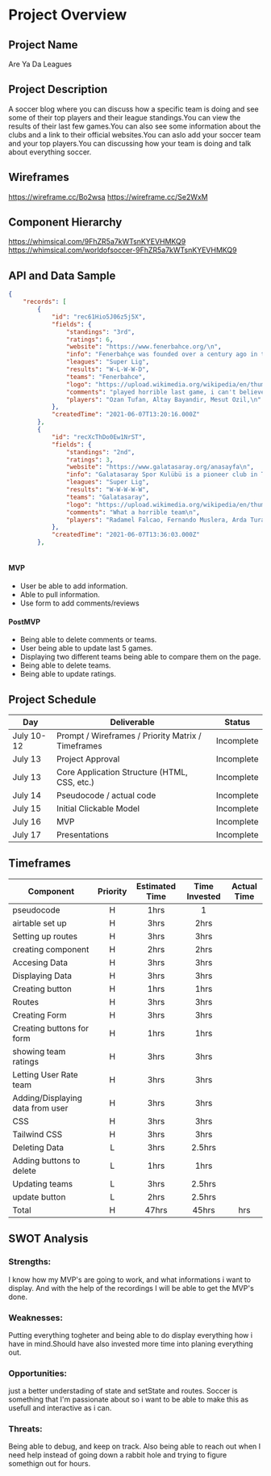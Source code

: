 # Project Overview

## Project Name

Are Ya Da Leagues

## Project Description

A soccer blog where you can discuss how a specific team is doing and see some of their top players and their league standings.You can view the results of their last few games.You can also see some information about the clubs and a link to their official websites.You can aslo add your soccer team and your top players.You can discussing how your team is doing and talk about everything soccer.

## Wireframes

https://wireframe.cc/Bo2wsa
https://wireframe.cc/Se2WxM

## Component Hierarchy
https://whimsical.com/9FhZR5a7kWTsnKYEVHMKQ9
https://whimsical.com/worldofsoccer-9FhZR5a7kWTsnKYEVHMKQ9

## API and Data Sample
```JSON
{
    "records": [
        {
            "id": "rec61Hio5J06z5j5X",
            "fields": {
                "standings": "3rd",
                "ratings": 6,
                "website": "https://www.fenerbahce.org/\n",
                "info": "Fenerbahçe was founded over a century ago in the district of Kadiköy in Istanbul. The founders were Mr. Nurizade Ziya Songülen, Mr. Ayetullah and Mr. ...",
                "leagues": "Super Lig",
                "results": "W-L-W-W-D",
                "teams": "Fenerbahce",
                "logo": "https://upload.wikimedia.org/wikipedia/en/thumb/3/39/Fenerbah%C3%A7e.svg/1200px-Fenerbah%C3%A7e.svg.png",
                "comments": "played horrible last game, i can't believe they drew with such a weak side.\n",
                "players": "Ozan Tufan, Altay Bayandir, Mesut Ozil,\n"
            },
            "createdTime": "2021-06-07T13:20:16.000Z"
        },
        {
            "id": "recXcThDo0Ew1NrST",
            "fields": {
                "standings": "2nd",
                "ratings": 3,
                "website": "https://www.galatasaray.org/anasayfa\n",
                "info": "Galatasaray Spor Kulübü is a pioneer club in Turkish sports history and this characteristic is, without a doubt, comes from the legacy of Galatasaray ...",
                "leagues": "Super Lig",
                "results": "W-W-W-W-W",
                "teams": "Galatasaray",
                "logo": "https://upload.wikimedia.org/wikipedia/en/thumb/3/31/Galatasaray_Star_Logo.svg/1200px-Galatasaray_Star_Logo.svg.png",
                "comments": "What a horrible team\n",
                "players": "Radamel Falcao, Fernando Muslera, Arda Turan\n"
            },
            "createdTime": "2021-06-07T13:36:03.000Z"
        },
       
 ```

#### MVP 
- User be able to add information.
- Able to pull information.
- Use form to add comments/reviews


#### PostMVP  

- Being able to delete comments or teams.
- User being able to update last 5 games.
- Displaying two different teams being able to compare them on the page.
- Being able to delete teams.
- Being able to update ratings.
## Project Schedule


|  Day | Deliverable | Status
|---|---| ---|
|July 10-12| Prompt / Wireframes / Priority Matrix / Timeframes | Incomplete
|July 13| Project Approval | Incomplete
|July 13| Core Application Structure (HTML, CSS, etc.) | Incomplete
|July 14| Pseudocode / actual code | Incomplete
|July 15| Initial Clickable Model  | Incomplete
|July 16| MVP | Incomplete
|July 17| Presentations | Incomplete

## Timeframes


| Component | Priority | Estimated Time | Time Invested | Actual Time |
| --- | :---: |  :---: | :---: | :---: |
| pseudocode| H | 1hrs| 1 | |
| airtable set up | H | 3hrs| 2hrs | |
| Setting up routes| H | 3hrs| 3hrs | |
| creating component| H | 2hrs| 2hrs |  |
| Accesing Data | H | 3hrs| 3hrs | |
| Displaying Data | H | 3hrs| 3hrs | |
| Creating button | H | 1hrs| 1hrs |  |
| Routes| H | 3hrs| 3hrs | |
| Creating Form | H | 3hrs| 3hrs |  |
| Creating buttons for form | H | 1hrs| 1hrs | |
| showing team ratings | H | 3hrs| 3hrs | |
| Letting User Rate team | H | 3hrs| 3hrs | |
| Adding/Displaying data from user | H | 3hrs| 3hrs |  |
| CSS | H | 3hrs| 3hrs |  |
| Tailwind CSS | H | 3hrs| 3hrs |  |
| Deleting Data | L | 3hrs| 2.5hrs |  |
| Adding buttons to delete | L | 1hrs| 1hrs |  |
| Updating teams| L | 3hrs| 2.5hrs | |
| update button| L | 2hrs| 2.5hrs |  |
| Total | H | 47hrs| 45hrs | hrs |

## SWOT Analysis

### Strengths:
I know how my MVP's are going to work, and what informations i want to display. And with the help of the recordings I will be able to get the MVP's done. 

### Weaknesses: 
Putting everything togheter and being able to do display everything how i have in mind.Should have also invested more time into planing everything out.

### Opportunities:
just a better understading of state and setState and routes. Soccer is something that I'm passionate about so i want to be able to make this as usefull and interactive as i can.
### Threats:
Being able to debug, and keep on track. Also being able to reach out when I need help instead of going down a rabbit hole and trying to figure somethign out for hours. 
